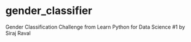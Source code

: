 # gender_classifier
Gender Classification Challenge from Learn Python for Data Science #1 by Siraj Raval
